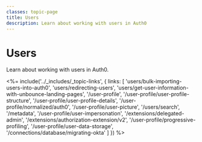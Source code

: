 ```yaml
---
classes: topic-page
title: Users
description: Learn about working with users in Auth0
---
```

<!-- markdownlint-disable MD041 MD002 -->
<div class="topic-page-header">
  <div data-name="example" class="topic-page-badge"></div>
  <h1>Users</h1>
  <p>
    Learn about working with users in Auth0.
  </p>
</div>

<%= include('../_includes/_topic-links', { links: [
  'users/bulk-importing-users-into-auth0',
  'users/redirecting-users',
  'users/get-user-information-with-unbounce-landing-pages',
  '/user-profile',
  '/user-profile/user-profile-structure',
  '/user-profile/user-profile-details',
  '/user-profile/normalized/auth0',
  '/user-profile/user-picture',
  '/users/search',
  '/metadata',
  '/user-profile/user-impersonation',
  '/extensions/delegated-admin',
  '/extensions/authorization-extension/v2',
  '/user-profile/progressive-profiling',
  '/user-profile/user-data-storage',
  '/connections/database/migrating-okta'
] }) %>

